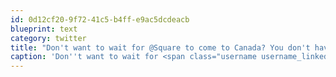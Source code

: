 ```yaml
---
id: 0d12cf20-9f72-41c5-b4ff-e9ac5dcdeacb
blueprint: text
category: twitter
title: "Don't want to wait for @Square to come to Canada? You don't have to: mobile.beanstream.com"
caption: 'Don''t want to wait for <span class="username username_linked">@<a href="https://twitter.com/Square" title="Square">Square</a></span> to come to Canada? You don''t have to: <a href="http://mobile.beanstream.com/" title="http://mobile.beanstream.com/" class="link link_untco">mobile.beanstream.com</a>'
---
```

